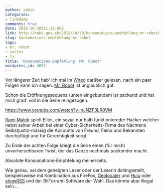 ```yaml
---
author: admin
categories:
- linkdump
comments: true
date: 2015-10-30T21:22:06Z
link: http://habi.gna.ch/2015/10/30/konsumations-empfehlung-mr-robot/
slug: konsumations-empfehlung-mr-robot
tags:
- mr. robot
- series
- tv
title: 'Konsumations-Empfehlung: Mr. Robot'
wordpress_id: 4082
---
```


Vor längerer Zeit hab' ich mal im [Wired](http://www.wired.com/2015/07/mr-robot-fact-check/) darüber gelesen, nach ein paar Folgen kann ich sagen: [Mr. Robot](http://www.usanetwork.com/mrrobot) ist unglaublich gut.

Schon die Eröffnungssequenz (unten eingebunden) ist packend und hat mich grad' voll in die Serie reingezogen.

https://www.youtube.com/watch?v=nJNZF3LR0VM

[Rami Malek](https://en.wikipedia.org/wiki/Rami_Malek) spielt Elliot, ein sozial nur halb funktioniereder Hacker welcher nebst seiner Arbeit bei einer Cyber-Sicherheits-Firma des Nächtens Selbstjustiz-mässig die Accounts von Freund, Feind und Bekannten durchpflügt und für Gerechtigkeit sorgt.

Zu Ende der achten Folge kriegt die Serie einen (für mich) unvorhersehbaren Twist, der das Ganze nochmals packender macht.

Absolute Konsumations-Emphfelung meinerseits.

Wie genau, sei dem geneigten Leser oder der Leserin dahingestellt, beispielsweise mit Kombination aus FireFox, [Geolocater](https://addons.mozilla.org/en-US/firefox/addon/geolocater/) und [Hulu](http://www.hulu.com/mr-robot) oder [showRSS](http://showrss.info/) und der BitTorrent-Software der Wahl. Das könnte aber illegal sein...

